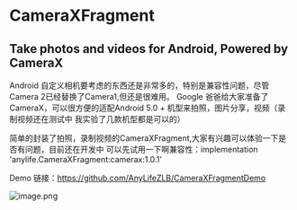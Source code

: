 # CameraXFragment

## Take photos and videos for Android,  Powered by CameraX

Android 自定义相机要考虑的东西还是非常多的，特别是兼容性问题，尽管Camera 2已经替换了Camera1,但还是很难用。
Google 爸爸给大家准备了CameraX，可以很方便的适配Android 5.0 + 机型来拍照，图片分享，视频（录制视频还在测试中
我实验了几款机型都是可以的）

简单的封装了拍照，录制视频的CameraXFragment,大家有兴趣可以体验一下是否有问题，目前还在开发中
可以先试用一下啊兼容性：implementation 'anylife.CameraXFragment:camerax:1.0.1'

Demo 链接：https://github.com/AnyLifeZLB/CameraXFragmentDemo

![image.png](https://upload-images.jianshu.io/upload_images/2376786-d2379a8523f3dc64.png?imageMogr2/auto-orient/strip%7CimageView2/2/w/1240)
